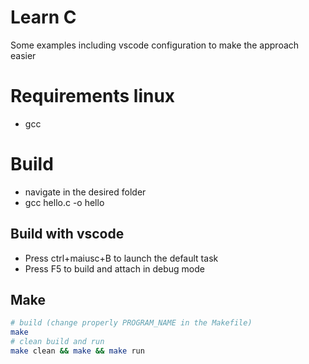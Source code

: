 # Learn C
Some examples including vscode configuration to make the approach easier

# Requirements linux
- gcc

# Build
- navigate in the desired folder
- gcc hello.c -o hello

## Build with vscode
- Press ctrl+maiusc+B to launch the default task
- Press F5 to build and attach in debug mode

## Make
```bash
# build (change properly PROGRAM_NAME in the Makefile)
make
# clean build and run
make clean && make && make run
```